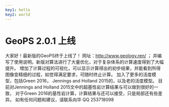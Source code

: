 ```yaml
---
key1: hello
key2: world
---
```


# GeoPS 2.0.1 上线

大家好！最新版的GeoPS终于上线了！  网址：http://www.geology.ren/ ； 并编写了使用说明。新版对算法进行了大量优化，对于复杂体系的计算速度得到了大幅提升。 增加了计算过程的可视化，可以显示计算得出的初步结果，并能看到所得图像变精细的过程，如觉得满足要求，可随时终止计算。 加入了更多的活度模型，包括Green 2016， Jennings and Holland 2015的，以及老的活度模型。 目前对Jennings and Holland 2015文中的超基性岩计算结果与可以做到很好的一致， 对于Green 2016的基性岩计算，计算结果与还可以接受，只是局部还有些差异。 
如有任何问题和建议，请联系向华 QQ 253718098